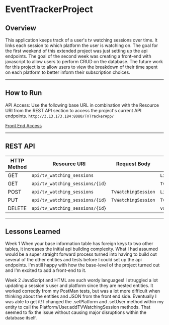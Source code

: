 # EventTrackerProject

## Overview

This application keeps track of a user's tv watching sessions over time. It links each session to which platform the user is watching on. The goal for the first weekend of this extended project was just setting up the api endpoints. The goal of the second week was creating a front-end with javascript to allow users to perform CRUD on the database. The future work for this project is to allow users to view the breakdown of their time spent on each platform to better inform their subscription choices.

---

## How to Run

API Access:
Use the following base URL in combination with the Resource URI from the REST API section to access the project's current API endpoints. `http://3.13.173.184:8080/TVTrackerApp/`

[Front End Access](http://3.13.173.184:8080/TVTrackerApp/)

---

## REST API

| HTTP Method | Resource URI | Request Body | Returns |
|-------------|--------------|--------------|---------|
| GET         | `api/tv_watching_sessions` |    | `List&lt;TvWatchingSession&gt;` |
| GET        | `api/tv_watching_sessions/{id}`|  | `TvWatchingSession`  |
| POST      | `api/tv_watching_sessions` | `TvWatchingSession` | `List&lt;TvWatchingSession&gt;` |
| PUT       | `api/tv_watching_sessions/{id}`|  `TvWatchingSession` | `TvWatchingSession` |
| DELETE    |  `api/tv_watching_sessions/{id}`|   | `void` |

---

## Lessons Learned

Week 1
When your base information table has foreign keys to two other tables, it increases the initial api building complexity. What I had assumed would be a super straight forward process turned into having to build out several of the other entities and tests before I could set up the api endpoints. I'm still happy with how the base-level of the project turned out and I'm excited to add a front-end to it.

Week 2
JavaScript and HTML are such wordy languages! I struggled a lot updating a session's user and platform since they are nested entities. It worked correctly from my PostMan tests, but was a lot more difficult when thinking about the entities and JSON from the front end side. Eventually I was able to get it! I changed the .setPlatform and .setUser method within my entity to call the Platform/User.addTVWatchingSession methods. That seemed to fix the issue without causing major disruptions within the database itself.
